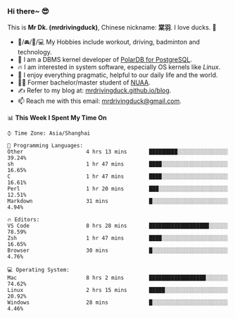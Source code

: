 ### Hi there~ 😎

This is **Mr Dk. (mrdrivingduck)**, Chinese nickname: **棠羽**. I love ducks. 🦆

- 💪/🚘/🏸/💻 My Hobbies include workout, driving, badminton and technology.
- 🍊 I am a DBMS kernel developer of [PolarDB for PostgreSQL](https://github.com/ApsaraDB/PolarDB-for-PostgreSQL).
- 🔥 I am interested in system software, especially OS kernels like *Linux*.
- 🔧 I enjoy everything pragmatic, helpful to our daily life and the world.
- 👨‍🎓 Former bachelor/master student of [NUAA](https://en.wikipedia.org/wiki/Nanjing_University_of_Aeronautics_and_Astronautics).
- ✍ Refer to my blog at: [mrdrivingduck.github.io/blog](https://www.mrdrivingduck.cn/blog/#/).
- 📫 Reach me with this email: [mrdrivingduck@gmail.com](mailto:mrdrivingduck@gmail.com).

<!--START_SECTION:waka-->
📊 **This Week I Spent My Time On** 

```text
⌚︎ Time Zone: Asia/Shanghai

💬 Programming Languages: 
Other                    4 hrs 13 mins       █████████░░░░░░░░░░░░░░░░   39.24% 
sh                       1 hr 47 mins        ████░░░░░░░░░░░░░░░░░░░░░   16.65% 
C                        1 hr 47 mins        ████░░░░░░░░░░░░░░░░░░░░░   16.61% 
Perl                     1 hr 20 mins        ███░░░░░░░░░░░░░░░░░░░░░░   12.51% 
Markdown                 31 mins             █░░░░░░░░░░░░░░░░░░░░░░░░   4.94%

🔥 Editors: 
VS Code                  8 hrs 28 mins       ███████████████████░░░░░░   78.59% 
Zsh                      1 hr 47 mins        ████░░░░░░░░░░░░░░░░░░░░░   16.65% 
Browser                  30 mins             █░░░░░░░░░░░░░░░░░░░░░░░░   4.76%

💻 Operating System: 
Mac                      8 hrs 2 mins        ██████████████████░░░░░░░   74.62% 
Linux                    2 hrs 15 mins       █████░░░░░░░░░░░░░░░░░░░░   20.92% 
Windows                  28 mins             █░░░░░░░░░░░░░░░░░░░░░░░░   4.46%

```


<!--END_SECTION:waka-->

<!-- ![Mr Dk.'s GitHub Stats](https://github-readme-stats.vercel.app/api?username=mrdrivingduck&count_private&show_icons=true&theme=buefy) -->

<!-- ![Most Used Languages](https://github-readme-stats.vercel.app/api/top-langs/?username=mrdrivingduck&exclude_repo=mips32-CPU,snort-tcp-socket&theme=buefy&layout=compact&langs_count=10) -->


<!--
**mrdrivingduck/mrdrivingduck** is a ✨ _special_ ✨ repository because its `README.md` (this file) appears on your GitHub profile.

Here are some ideas to get you started:

- 🔭 I’m currently working on ...
- 🌱 I’m currently learning ...
- 👯 I’m looking to collaborate on ...
- 🤔 I’m looking for help with ...
- 💬 Ask me about ...
- 📫 How to reach me: ...
- 😄 Pronouns: ...
- ⚡ Fun fact: ...
-->
